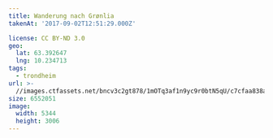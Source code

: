 ```yaml
---
title: Wanderung nach Grønlia
takenAt: '2017-09-02T12:51:29.000Z'

license: CC BY-ND 3.0
geo:
  lat: 63.392647
  lng: 10.234713
tags:
  - trondheim
url: >-
  //images.ctfassets.net/bncv3c2gt878/1mOTq3af1n9yc9r0btN5qU/c7cfaa838a6d151d3d5d2a4f1fb4b0a7/wanderung-nach-grnlia_37006102975_o
size: 6552051
image:
  width: 5344
  height: 3006
---
```

